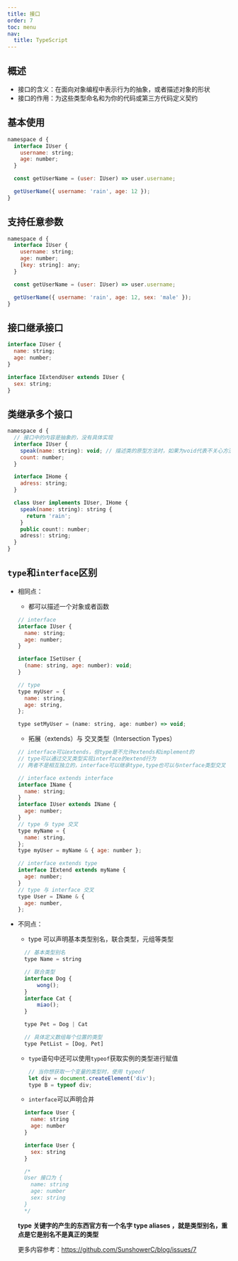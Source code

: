 ```yaml
---
title: 接口
order: 7
toc: menu
nav:
  title: TypeScript
---
```


## 概述

- 接口的含义：在面向对象编程中表示行为的抽象，或者描述对象的形状
- 接口的作用：为这些类型命名和为你的代码或第三方代码定义契约

## 基本使用

```javascript
namespace d {
  interface IUser {
    username: string;
    age: number;
  }

  const getUserName = (user: IUser) => user.username;

  getUserName({ username: 'rain', age: 12 });
}
```

## 支持任意参数

```javascript
namespace d {
  interface IUser {
    username: string;
    age: number;
    [key: string]: any;
  }

  const getUserName = (user: IUser) => user.username;

  getUserName({ username: 'rain', age: 12, sex: 'male' });
}

```

## 接口继承接口

```javascript
interface IUser {
  name: string;
  age: number;
}

interface IExtendUser extends IUser {
  sex: string;
}
```

## 类继承多个接口

```javascript
namespace d {
  // 接口中的内容是抽象的，没有具体实现
  interface IUser {
    speak(name: string): void; // 描述类的原型方法时，如果为void代表不关心方法的返回值
    count: number;
  }

  interface IHome {
    adress: string;
  }

  class User implements IUser, IHome {
    speak(name: string): string {
      return 'rain';
    }
    public count!: number;
    adress!: string;
  }
}

```

## `type`和`interface`区别

- 相同点：

  - 都可以描述一个对象或者函数

  ```javascript
  // interface
  interface IUser {
    name: string;
    age: number;
  }

  interface ISetUser {
    (name: string, age: number): void;
  }

  // type
  type myUser = {
    name: string,
    age: string,
  };

  type setMyUser = (name: string, age: number) => void;
  ```

  - 拓展（extends）与 交叉类型（Intersection Types）

  ```javascript
  // interface可以extends，但type是不允许extends和implement的
  // type可以通过交叉类型实现interface的extend行为
  // 两者不是相互独立的，interface可以继承type,type也可以与nterface类型交叉

  // interface extends interface
  interface IName {
    name: string;
  }
  interface IUser extends IName {
    age: number;
  }
  // type 与 type 交叉
  type myName = {
    name: string,
  };
  type myUser = myName & { age: number };

  // interface extends type
  interface IExtend extends myName {
    age: number;
  }
  // type 与 interface 交叉
  type User = IName & {
    age: number,
  };
  ```

- 不同点：

  - type 可以声明基本类型别名，联合类型，元组等类型

  ```javascript
    // 基本类型别名
    type Name = string

    // 联合类型
    interface Dog {
        wong();
    }
    interface Cat {
        miao();
    }

    type Pet = Dog | Cat

    // 具体定义数组每个位置的类型
    type PetList = [Dog, Pet]
  ```

  - `type`语句中还可以使用`typeof`获取实例的类型进行赋值
    ```javascript
    // 当你想获取一个变量的类型时，使用 typeof
    let div = document.createElement('div');
    type B = typeof div;
    ```
  - `interface`可以声明合并

  ```javascript
    interface User {
      name: string
      age: number
    }

    interface User {
      sex: string
    }

    /*
    User 接口为 {
      name: string
      age: number
      sex: string
    }
    */
  ```

  **type 关键字的产生的东西官方有一个名字 type aliases ，就是类型别名，重点是它是别名不是真正的类型**

  更多内容参考：https://github.com/SunshowerC/blog/issues/7
